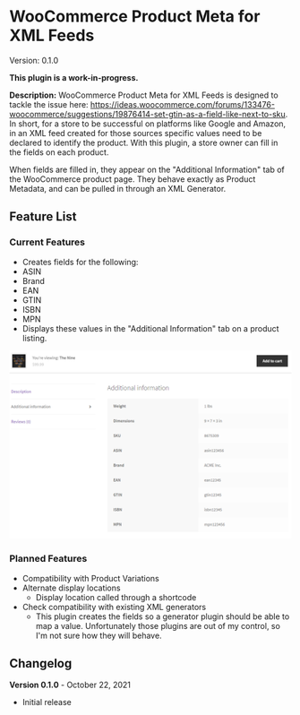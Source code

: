 # WooCommerce Product Meta for XML Feeds
Version: 0.1.0

**This plugin is a work-in-progress.**

**Description:** WooCommerce Product Meta for XML Feeds is designed to tackle the issue here: https://ideas.woocommerce.com/forums/133476-woocommerce/suggestions/19876414-set-gtin-as-a-field-like-next-to-sku. In short, for a store to be successful on platforms like Google and Amazon, in an XML feed created for those sources specific values need to be declared to identify the product. With this plugin, a store owner can fill in the fields on each product.

When fields are filled in, they appear on the "Additional Information" tab of the WooCommerce product page. They behave exactly as Product Metadata, and can be pulled in through an XML Generator.

## Feature List
### Current Features
* Creates fields for the following:
 * ASIN
 * Brand
 * EAN
 * GTIN
 * ISBN
 * MPN
* Displays these values in the "Additional Information" tab on a product listing.

![Frontend](https://github.com/DanielSantoro/ds-woocommerce-product-meta/blob/main/img/fields-on-frontend.png "Frontend Display")

### Planned Features
* Compatibility with Product Variations
* Alternate display locations
  * Display location called through a shortcode
* Check compatibility with existing XML generators
  * This plugin creates the fields so a generator plugin should be able to map a value. Unfortunately those plugins are out of my control, so I'm not sure how they will behave.
 
## Changelog

**Version 0.1.0** - October 22, 2021
* Initial release
